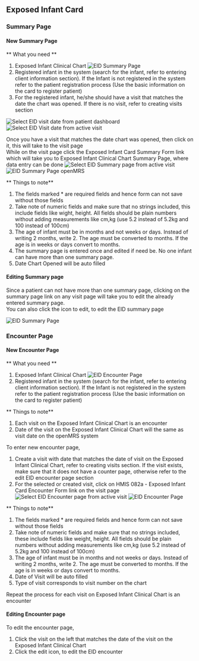 ## Exposed Infant Card
### Summary Page
#### New Summary Page
** What you need **  
1. Exposed Infant Clinical Chart
![EID Summary Page](images/eid_summary_page.jpg)
2. Registered infant in the system (search for the infant, refer to entering client information section). If the Infant is not registered in the system refer to the patient registration process (Use the basic information on the card to register patient)
3. For the registered infant, he/she should have a visit that matches the date the chart was opened. If there is no visit, refer to creating visits section

![Select EID visit date from patient dashboard](images/eid_select_visit_page.png)
![Select EID Visit date from active visit](images/eid_select_visit_page_active_visit.png)

Once you have a visit that matches the date chart was opened, then click on it, this will take to the visit page  
While on the visit page click the Exposed Infant Card Summary Form link which will take you to Exposed Infant Clinical Chart Summary Page, where data entry can be done
![Select EID Summary page from active visit](images/visit_page_select_eid_summary.png)
![EID Summary Page openMRS](images/eid_summary_page_openmrs.png)

** Things to note**
1. The fields marked * are required fields and hence form can not save without those fields
2. Take note of numeric fields and make sure that no strings included, this include fields like wight, height. All fields should be plain numbers without adding measurements like cm,kg (use 5.2 instead of 5.2kg and 100 instead of 100cm)
3. The age of infant must be in months and not weeks or days. Instead of writing 2 months, write 2. The age must be converted to months. If the age is in weeks or days convert to months.
4. The summary page is entered once and edited if need be. No one infant can have more than one summary page.
5. Date Chart Opened will be auto filled

#### Editing Summary page
Since a patient can not have more than one summary page, clicking on the summary page link on any visit page will take you to edit the already entered summary page.  
You can also click the icon to edit, to edit the EID summary page  

![EID Summary Page](images/eid_summary_page_openmrs_edit.png)
### Encounter Page
#### New Encounter Page
** What you need **  
1. Exposed Infant Clinical Chart
![EID Encounter Page](images/eid_encounter_page.jpg)
2. Registered infant in the system (search for the infant, refer to entering client information section). If the Infant is not registered in the system refer to the patient registration process (Use the basic information on the card to register patient)  

** Things to note**  
1. Each visit on the Exposed Infant Clinical Chart is an encounter
2. Date of the visit on the Exposed Infant Clinical Chart will the same as visit date on the openMRS system

To enter new encounter page,  
1. Create a visit with date that matches the date of visit on the Exposed Infant Clinical Chart, refer to creating visits section. If the visit exists, make sure that it does not have a counter page, otherwise refer to the edit EID encounter page section
2. For the selected or created visit, click on HMIS 082a - Exposed Infant Card Encounter Form link on the visit page  
![Select EID Encounter page from active visit](images/visit_page_select_eid_encounter.png)
![EID Encounter Page](images/eid_encounter_page_openmrs.png)


** Things to note**
1. The fields marked * are required fields and hence form can not save without those fields
2. Take note of numeric fields and make sure that no strings included, these include fields like weight, height. All fields should be plain numbers without adding measurements like cm,kg (use 5.2 instead of 5.2kg and 100 instead of 100cm)
3. The age of infant must be in months and not weeks or days. Instead of writing 2 months, write 2. The age must be converted to months. If the age is in weeks or days convert to months.
4. Date of Visit will be auto filled  
5. Type of visit corresponds to visit number on the chart

Repeat the process for each visit on Exposed Infant Clinical Chart is an encounter

#### Editing Encounter page
To edit the encounter page,
1. Click the visit on the left that matches the date of the visit on the  Exposed Infant Clinical Chart
2. Click the edit icon, to edit the EID encounter
